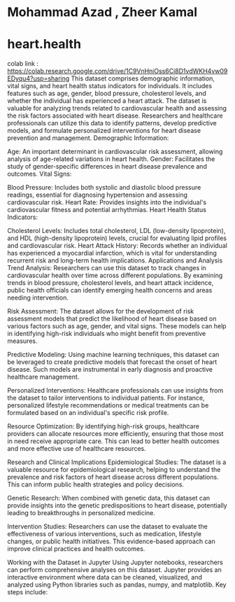 # Mohammad Azad , Zheer Kamal
# heart.health
colab link : https://colab.research.google.com/drive/1C9VnHniOss6Ci8D1vdWKH4vw09EDyqu4?usp=sharing
This dataset comprises demographic information, vital signs, and heart health status indicators for individuals. It includes features such as age, gender, blood pressure, cholesterol levels, and whether the individual has experienced a heart attack. The dataset is valuable for analyzing trends related to cardiovascular health and assessing the risk factors associated with heart disease. Researchers and healthcare professionals can utilize this data to identify patterns, develop predictive models, and formulate personalized interventions for heart disease prevention and management.
Demographic Information:

Age: An important determinant in cardiovascular risk assessment, allowing analysis of age-related variations in heart health.
Gender: Facilitates the study of gender-specific differences in heart disease prevalence and outcomes.
Vital Signs:

Blood Pressure: Includes both systolic and diastolic blood pressure readings, essential for diagnosing hypertension and assessing cardiovascular risk.
Heart Rate: Provides insights into the individual's cardiovascular fitness and potential arrhythmias.
Heart Health Status Indicators:

Cholesterol Levels: Includes total cholesterol, LDL (low-density lipoprotein), and HDL (high-density lipoprotein) levels, crucial for evaluating lipid profiles and cardiovascular risk.
Heart Attack History: Records whether an individual has experienced a myocardial infarction, which is vital for understanding recurrent risk and long-term health implications.
Applications and Analysis
Trend Analysis:
Researchers can use this dataset to track changes in cardiovascular health over time across different populations. By examining trends in blood pressure, cholesterol levels, and heart attack incidence, public health officials can identify emerging health concerns and areas needing intervention.

Risk Assessment:
The dataset allows for the development of risk assessment models that predict the likelihood of heart disease based on various factors such as age, gender, and vital signs. These models can help in identifying high-risk individuals who might benefit from preventive measures.

Predictive Modeling:
Using machine learning techniques, this dataset can be leveraged to create predictive models that forecast the onset of heart disease. Such models are instrumental in early diagnosis and proactive healthcare management.

Personalized Interventions:
Healthcare professionals can use insights from the dataset to tailor interventions to individual patients. For instance, personalized lifestyle recommendations or medical treatments can be formulated based on an individual's specific risk profile.

Resource Optimization:
By identifying high-risk groups, healthcare providers can allocate resources more efficiently, ensuring that those most in need receive appropriate care. This can lead to better health outcomes and more effective use of healthcare resources.

Research and Clinical Implications
Epidemiological Studies:
The dataset is a valuable resource for epidemiological research, helping to understand the prevalence and risk factors of heart disease across different populations. This can inform public health strategies and policy decisions.

Genetic Research:
When combined with genetic data, this dataset can provide insights into the genetic predispositions to heart disease, potentially leading to breakthroughs in personalized medicine.

Intervention Studies:
Researchers can use the dataset to evaluate the effectiveness of various interventions, such as medication, lifestyle changes, or public health initiatives. This evidence-based approach can improve clinical practices and health outcomes.

Working with the Dataset in Jupyter
Using Jupyter notebooks, researchers can perform comprehensive analyses on this dataset. Jupyter provides an interactive environment where data can be cleaned, visualized, and analyzed using Python libraries such as pandas, numpy, and matplotlib. Key steps include:
